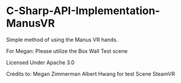 # C-Sharp-API-Implementation-ManusVR
Simple method of using the Manus VR hands. 

For Megan: Please utilize the Box Wall Test scene

Licensed Under Apache 3.0 

Credits to: 
Megan Zimmerman
Albert Hwang for test Scene
SteamVR 
